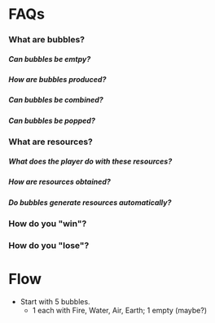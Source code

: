 # FAQs
### What are bubbles?
#####	Can bubbles be emtpy?
#####	How are bubbles produced?
#####	Can bubbles be combined?
#####	Can bubbles be popped?
### What are resources?
#####	What does the player do with these resources?
#####	How are resources obtained?
#####	Do bubbles generate resources automatically?
### How do you "win"?
### How do you "lose"?

# Flow
*	Start with 5 bubbles.
	*	1 each with Fire, Water, Air, Earth; 1 empty (maybe?)
